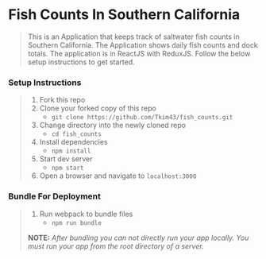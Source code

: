 # Fish Counts In Southern California

> This is an Application that keeps track of saltwater fish counts in Southern California. The 
Application shows daily fish counts and dock totals. The application is in ReactJS with ReduxJS.
Follow the below setup instructions to get started.

### Setup Instructions

> 1. Fork this repo
> 1. Clone your forked copy of this repo
>    - `git clone https://github.com/Tkim43/fish_counts.git`
> 1. Change directory into the newly cloned repo
>    - `cd fish_counts`
> 1. Install dependencies 
>    - `npm install`
> 1. Start dev server
>    - `npm start`
> 1. Open a browser and navigate to `localhost:3000`

### Bundle For Deployment

> 1. Run webpack to bundle files
>    - `npm run bundle`
> 
> **NOTE:** *After bundling you can not directly run your app locally. You must run your app from the root directory of a server.*
